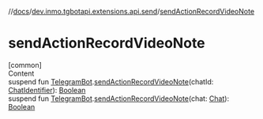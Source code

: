 //[docs](../../index.md)/[dev.inmo.tgbotapi.extensions.api.send](index.md)/[sendActionRecordVideoNote](send-action-record-video-note.md)



# sendActionRecordVideoNote  
[common]  
Content  
suspend fun [TelegramBot](../dev.inmo.tgbotapi.bot/index.md#%5Bdev.inmo.tgbotapi.bot%2FTelegramBot%2F%2F%2FPointingToDeclaration%2F%5D%2FClasslikes%2F625018081).[sendActionRecordVideoNote](send-action-record-video-note.md)(chatId: [ChatIdentifier](../dev.inmo.tgbotapi.types/-chat-identifier/index.md)): [Boolean](https://kotlinlang.org/api/latest/jvm/stdlib/kotlin/-boolean/index.html)  
suspend fun [TelegramBot](../dev.inmo.tgbotapi.bot/index.md#%5Bdev.inmo.tgbotapi.bot%2FTelegramBot%2F%2F%2FPointingToDeclaration%2F%5D%2FClasslikes%2F625018081).[sendActionRecordVideoNote](send-action-record-video-note.md)(chat: [Chat](../dev.inmo.tgbotapi.types.chat.abstracts/-chat/index.md)): [Boolean](https://kotlinlang.org/api/latest/jvm/stdlib/kotlin/-boolean/index.html)  



